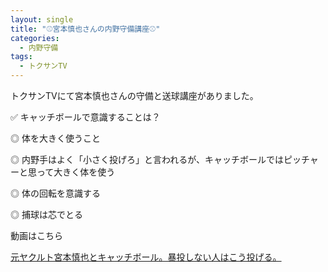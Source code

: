```yaml
---
layout: single
title: "⚾️宮本慎也さんの内野守備講座⚾️"
categories:
  - 内野守備
tags:
  - トクサンTV
---
```


トクサンTVにて宮本慎也さんの守備と送球講座がありました。

✅ キャッチボールで意識することは？

◎ 体を大きく使うこと

◎ 内野手はよく「小さく投げろ」と言われるが、キャッチボールではピッチャーと思って大きく体を使う

◎ 体の回転を意識する

◎ 捕球は芯でとる


動画はこちら
<!--<iframe width="560" height="315" src="https://www.youtube.com/embed/dQ40Mi1eYTA" frameborder="0" allow="accelerometer; autoplay; encrypted-media; gyroscope; picture-in-picture" allowfullscreen></iframe>-->
[元ヤクルト宮本慎也とキャッチボール。暴投しない人はこう投げる。](https://youtu.be/dQ40Mi1eYTA)